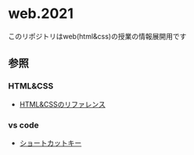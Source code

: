 # web.2021

このリポジトリはweb(html&css)の授業の情報展開用です

## 参照

### HTML&CSS
- [HTML&CSSのリファレンス](https://developer.mozilla.org/ja/docs/Web)

### vs code
- [ショートカットキー](https://qiita.com/12345/items/64f4372fbca041e949d0)

